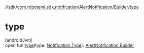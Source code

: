 //[sdk](../../../../index.md)/[com.robotemi.sdk.notification](../../index.md)/[AlertNotification](../index.md)/[Builder](index.md)/[type](type.md)

# type

[androidJvm]\
open fun [type](type.md)(type: [Notification.Type](../../-notification/-type/index.md)): [AlertNotification.Builder](index.md)

